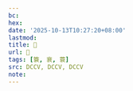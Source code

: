 ```yaml
---
bc:
hex:
date: '2025-10-13T10:27:20+08:00'
lastmod:
title: 􃏁
url: 􃏁
tags: [簑, 衰, 蓑]
src: DCCV, DCCV, DCCV
note:
---
```

